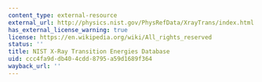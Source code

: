 ```yaml
---
content_type: external-resource
external_url: http://physics.nist.gov/PhysRefData/XrayTrans/index.html
has_external_license_warning: true
license: https://en.wikipedia.org/wiki/All_rights_reserved
status: ''
title: NIST X-Ray Transition Energies Database
uid: ccc4fa9d-db40-4cdd-8795-a59d1689f364
wayback_url: ''
---
```

